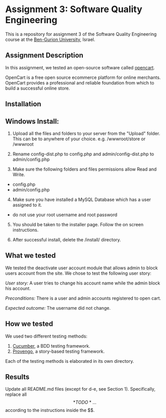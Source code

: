 # Assignment 3: Software Quality Engineering
This is a repository for assignment 3 of the Software Quality Engineering course at the [Ben-Gurion University](https://in.bgu.ac.il/), Israel.

## Assignment Description
In this assignment, we tested an open-source software called [opencart](https://github.com/opencart/opencart).

OpenCart is a free open source ecommerce platform for online merchants. OpenCart provides a professional and reliable foundation from which to build a successful online store.
## Installation
## Windows Install:
1. Upload all the files and folders to your server from the "Upload" folder. This can be to anywhere of your choice. e.g. /wwwroot/store or /wwwroot

2. Rename config-dist.php to config.php and admin/config-dist.php to admin/config.php

3. Make sure the following folders and files permissions allow Read and Write.
- config.php
- admin/config.php
4. Make sure you have installed a MySQL Database which has a user assigned to it.
- do not use your root username and root password

5. You should be taken to the installer page. Follow the on screen instructions.

6. After successful install, delete the /install/ directory.

## What we tested

We tested the deactivate user account module that allows admin to block users account from the site. We chose to test the following user story:

*User story:* A user tries to change his account name while the admin block his account. 

*Preconditions:* There is a user and admin accounts registered to open cart.

*Expected outcome:* The username did not change.

## How we tested
We used two different testing methods:
1. [Cucumber](https://cucumber.io/), a BDD testing framework.
2. [Provengo](https://provengo.tech/), a story-based testing framework.

Each of the testing methods is elaborated in its own directory. 

## Results
Update all README.md files (except for d-e, see Section 1). Specifically, replace all $$*TODO*…$$ according to the instructions inside the $$.

 
